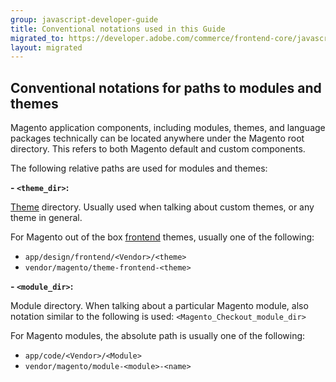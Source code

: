 ```yaml
---
group: javascript-developer-guide
title: Conventional notations used in this Guide
migrated_to: https://developer.adobe.com/commerce/frontend-core/javascript/conventions/
layout: migrated
---
```


## Conventional notations for paths to modules and themes

Magento application components, including modules, themes, and language packages technically can be located anywhere under the Magento root directory. This refers to both Magento default and custom components.

The following relative paths are used for modules and themes:

**- `<theme_dir>`:**

[Theme](https://glossary.magento.com/theme) directory. Usually used when talking about custom themes, or any theme in general.

For Magento out of the box [frontend](https://glossary.magento.com/frontend) themes, usually one of the following:

-  `app/design/frontend/<Vendor>/<theme>`
-  `vendor/magento/theme-frontend-<theme>`

**- `<module_dir>`:**

Module directory. When talking about a particular Magento module, also notation similar to the following is used: `<Magento_Checkout_module_dir>`

For Magento modules, the absolute path is usually one of the following:

-  `app/code/<Vendor>/<Module>`
-  `vendor/magento/module-<module>-<name>`
